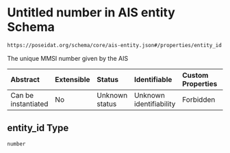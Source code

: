 # Untitled number in AIS entity Schema

```txt
https://poseidat.org/schema/core/ais-entity.json#/properties/entity_id
```

The unique MMSI number given by the AIS

| Abstract            | Extensible | Status         | Identifiable            | Custom Properties | Additional Properties | Access Restrictions | Defined In                                                               |
| :------------------ | :--------- | :------------- | :---------------------- | :---------------- | :-------------------- | :------------------ | :----------------------------------------------------------------------- |
| Can be instantiated | No         | Unknown status | Unknown identifiability | Forbidden         | Allowed               | none                | [ais-entity.json*](schemas/entry/ais-entity.json "open original schema") |

## entity_id Type

`number`
